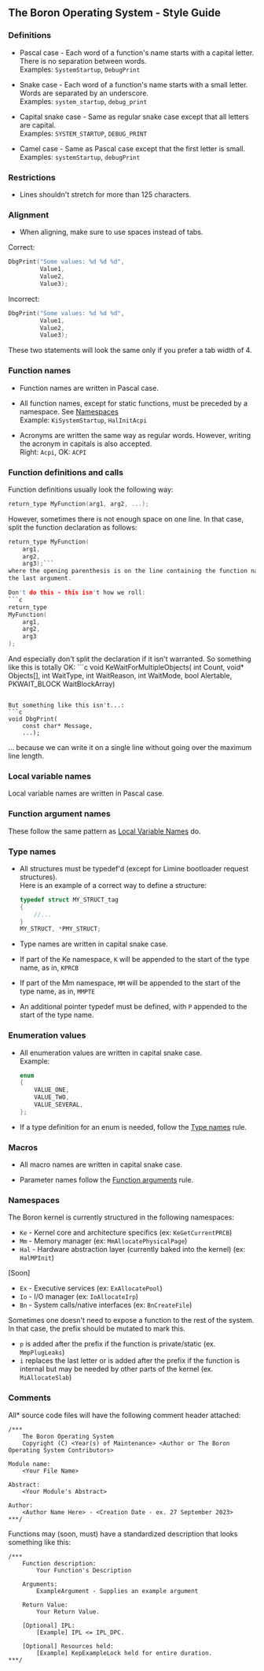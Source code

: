 ## The Boron Operating System - Style Guide

### Definitions

* Pascal case - Each word of a function's name starts with a capital letter. There is no separation between words. <br>
  Examples: `SystemStartup`, `DebugPrint`

* Snake case  - Each word of a function's name starts with a small letter. Words are separated by an underscore. <br>
  Examples: `system_startup`, `debug_print`

* Capital snake case - Same as regular snake case except that all letters are capital. <br>
  Examples: `SYSTEM_STARTUP`, `DEBUG_PRINT`

* Camel case - Same as Pascal case except that the first letter is small. <br>
  Examples: `systemStartup`, `debugPrint`

### Restrictions

* Lines shouldn't stretch for more than 125 characters.

### Alignment

* When aligning, make sure to use spaces instead of tabs.

Correct:
```c
DbgPrint("Some values: %d %d %d",
         Value1,
         Value2,
         Value3);
```
Incorrect:
```c
DbgPrint("Some values: %d %d %d",
		 Value1,
		 Value2,
		 Value3);
```

These two statements will look the same only if you prefer a tab width of 4.

### Function names

* Function names are written in Pascal case.

* All function names, except for static functions, must be preceded by a namespace. See [Namespaces](#namespaces) <br>
  Example: `KiSystemStartup`, `HalInitAcpi`

* Acronyms are written the same way as regular words. However, writing the acronym in capitals is also accepted. <br>
  Right: `Acpi`, OK: `ACPI`

### Function definitions and calls

Function definitions usually look the following way:
```c
return_type MyFunction(arg1, arg2, ...);
```

However, sometimes there is not enough space on one line. In that case, split the function declaration as follows:
```c
return_type MyFunction(
	arg1,
	arg2,
	arg3);```
where the opening parenthesis is on the line containing the function name, but the closing one is on the line containing
the last argument.

Don't do this - this isn't how we roll:
```c
return_type
MyFunction(
	arg1,
	arg2,
	arg3
);
```

And especially don't split the declaration if it isn't warranted. So something like this is totally OK: ```c
void KeWaitForMultipleObjects(
	int Count,
	void* Objects[],
	int WaitType,
	int WaitReason,
	int WaitMode,
	bool Alertable,
	PKWAIT_BLOCK WaitBlockArray)
```

But something like this isn't...:
```c
void DbgPrint(
	const char* Message,
	...);
```
... because we can write it on a single line without going over the maximum line length.

### Local variable names

Local variable names are written in Pascal case.

### Function argument names

These follow the same pattern as [Local Variable Names](#local-variable-names) do.

### Type names

* All structures must be typedef'd (except for Limine bootloader request structures). <br>
  Here is an example of a correct way to define a structure:
  
  ```c
  typedef struct MY_STRUCT_tag
  {
      //...
  }
  MY_STRUCT, *PMY_STRUCT;
  ```

* Type names are written in capital snake case.

* If part of the Ke namespace, `K` will be appended to the start of the type name, as in, `KPRCB`

* If part of the Mm namespace, `MM` will be appended to the start of the type name, as in, `MMPTE`

* An additional pointer typedef must be defined, with `P` appended to the start of the type name.

### Enumeration values

* All enumeration values are written in capital snake case. <br>
  Example:
  
  ```c
  enum
  {
      VALUE_ONE,
	  VALUE_TWO,
	  VALUE_SEVERAL,
  };
  ```

* If a type definition for an enum is needed, follow the [Type names](#type-names) rule.

### Macros

* All macro names are written in capital snake case.

* Parameter names follow the [Function arguments](#function-argument-names) rule.

### Namespaces

The Boron kernel is currently structured in the following namespaces:

* `Ke` - Kernel core and architecture specifics  (ex: `KeGetCurrentPRCB`)
* `Mm` - Memory manager (ex: `MmAllocatePhysicalPage`)
* `Hal` - Hardware abstraction layer (currently baked into the kernel) (ex: `HalMPInit`)

[Soon]
* `Ex` - Executive services (ex: `ExAllocatePool`)
* `Io` - I/O manager (ex: `IoAllocateIrp`)
* `Bn` - System calls/native interfaces (ex: `BnCreateFile`)

Sometimes one doesn't need to expose a function to the rest of the system. In that case, the prefix should be mutated to mark this.

* `p` is added after the prefix if the function is private/static (ex. `MmpPlugLeaks`)
* `i` replaces the last letter or is added after the prefix if the function is internal but may be needed by other parts of the kernel (ex. `MiAllocateSlab`)

### Comments

All\* source code files will have the following comment header attached:
```
/***
	The Boron Operating System
	Copyright (C) <Year(s) of Maintenance> <Author or The Boron Operating System Contributors>

Module name:
	<Your File Name>
	
Abstract:
	<Your Module's Abstract>
	
Author:
	<Author Name Here> - <Creation Date - ex. 27 September 2023>
***/
```

Functions may (soon, must) have a standardized description that looks something like this:
```
/***
	Function description:
		Your Function's Description
	
	Arguments:
		ExampleArgument - Supplies an example argument
	
	Return Value:
		Your Return Value.
	
	[Optional] IPL:
		[Example] IPL <= IPL_DPC.
	
	[Optional] Resources held:
		[Example] KepExampleLock held for entire duration.
***/
```
